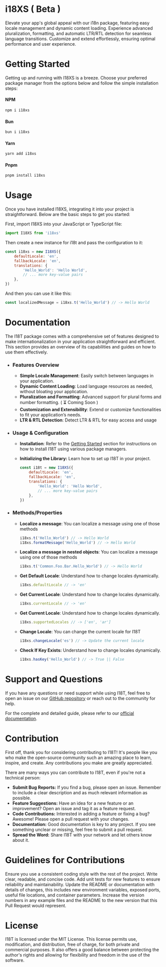 # i18XS ( Beta )

Elevate your app's global appeal with our i18n package, featuring easy locale management and dynamic content loading. Experience advanced pluralization, formatting, and automatic LTR/RTL detection for seamless language transitions. Customize and extend effortlessly, ensuring optimal performance and user experience.

# Getting Started

Getting up and running with I18XS is a breeze. Choose your preferred package manager from the options below and follow the simple installation steps:

#### NPM

```bash
npm i i18xs
```

#### Bun

```bash
bun i i18xs
```

#### Yarn

```bash
yarn add i18xs
```

#### Pnpm

```bash
pnpm install i18xs
```

# Usage

Once you have installed I18XS, integrating it into your project is straightforward. Below are the basic steps to get you started:

First, import I18XS into your JavaScript or TypeScript file:

```javascript
import I18XS from 'i18xs'
```

Then create a new instance for i18t and pass the configuration to it:

```javascript
const i18xs = new I18XS({
	defaultLocale: 'en',
	fallbackLocale: 'en',
	translations: {
		'Hello_World': 'Hello World',
		// ... more key-value pairs
	},
})
```

And then you can use it like this:

```javascript
const localizedMessage = i18xs.t('Hello_World') // -> Hello World
```

# Documentation

The I18T package comes with a comprehensive set of features designed to make internationalization in your application straightforward and efficient. This section provides an overview of its capabilities and guides on how to use them effectively.

-   ### Features Overview

    -   **Simple Locale Management**: Easily switch between languages in your application.
    -   **Dynamic Content Loading**: Load language resources as needed, without bloating your application.
    -   **Pluralization and Formatting**: Advanced support for plural forms and number formatting. ( ⏳ Coming Soon )
    -   **Customization and Extensibility**: Extend or customize functionalities to fit your application’s needs.
    -   **LTR & RTL Detection**: Detect LTR & RTL for easy access and usage

-   ### Usage & Configuration

    -   **Installation**: Refer to the [Getting Started](#getting-started) section for instructions on how to install I18T using various package managers.

    -   **Initializing the Library:** Learn how to set up I18T in your project.

        ```javascript
        const i18t = new I18XS({
        	defaultLocale: 'en',
        	fallbackLocale: 'en',
        	translations: {
        		'Hello_World': 'Hello World',
        		// ... more key-value pairs
        	},
        })
        ```

-   ### Methods/Properties

    -   **Localize a message**: You can localize a message using one of those methods

        ```javascript
        i18xs.t('Hello_World') // -> Hello World
        i18xs.formatMessage('Hello_World') // -> Hello World
        ```

    -   **Localize a message in nested objects**: You can localize a message using one of those methods

        ```javascript
        i18xs.t('Common.Foo.Bar.Hello_World') // -> Hello World
        ```

    -   **Get Default Locale**: Understand how to change locales dynamically.

        ```javascript
        i18xs.defaultLocale // -> 'en'
        ```

    -   **Get Current Locale**: Understand how to change locales dynamically.

        ```javascript
        i18xs.currentLocale // -> 'en'
        ```

    -   **Get Current Locale**: Understand how to change locales dynamically.

        ```javascript
        i18xs.supportedLocales // -> ['en', 'ar']
        ```

    -   **Change Locale**: You can change the current locale for I18T

        ```javascript
        i18xs.changeLocale('es') // -> Update the current locale
        ```

    -   **Check If Key Exists:** Understand how to change locales dynamically.

        ```javascript
        i18xs.hasKey('Hello_World') // -> True || False
        ```

# Support and Questions

If you have any questions or need support while using I18T, feel free to open an issue on our [GitHub repository](#link-to-repo) or reach out to the community for help.

For the complete and detailed guide, please refer to our [official documentation](#link-to-detailed-docs).

# Contribution

First off, thank you for considering contributing to I18T! It's people like you who make the open-source community such an amazing place to learn, inspire, and create. Any contributions you make are greatly appreciated.

There are many ways you can contribute to I18T, even if you're not a technical person:

-   **Submit Bug Reports:** If you find a bug, please open an issue. Remember to include a clear description and as much relevant information as possible.
-   **Feature Suggestions:** Have an idea for a new feature or an improvement? Open an issue and tag it as a feature request.
-   **Code Contributions:** Interested in adding a feature or fixing a bug? Awesome! Please open a pull request with your changes.
-   **Documentation:** Good documentation is key to any project. If you see something unclear or missing, feel free to submit a pull request.
-   **Spread the Word:** Share I18T with your network and let others know about it.

# Guidelines for Contributions

Ensure you use a consistent coding style with the rest of the project.
Write clear, readable, and concise code.
Add unit tests for new features to ensure reliability and maintainability.
Update the README or documentation with details of changes, this includes new environment variables, exposed ports, useful file locations, and container parameters.
Increase the version numbers in any example files and the README to the new version that this Pull Request would represent.

# License

I18T is licensed under the MIT License. This license permits use, modification, and distribution, free of charge, for both private and commercial purposes. It also offers a good balance between protecting the author's rights and allowing for flexibility and freedom in the use of the software.
